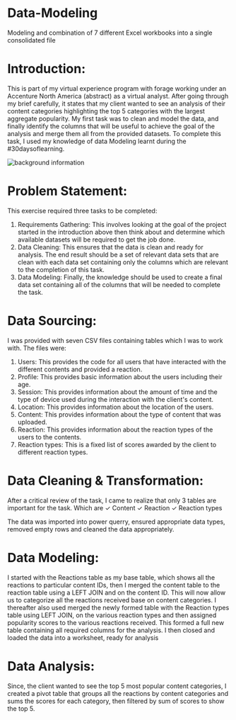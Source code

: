 # Data-Modeling
Modeling and combination of 7 different Excel workbooks into a single consolidated file

# Introduction: 
This is part of my virtual experience program with forage working under an Accenture North America (abstract) as a virtual analyst. 
After going through my brief carefully, it states that my client wanted to see an analysis of their content categories highlighting the top 5 categories with the largest aggregate popularity.
My first task was to clean and model the data, and finally identify the columns that will be useful to achieve the goal of the analysis and merge them all from the provided datasets.
To complete this task, I used my knowledge of data Modeling learnt during the #30daysoflearning.

![background information](Data-Modelling/background20%info.png)

# Problem Statement: 
This exercise required three tasks to be completed:
1. Requirements Gathering: This involves looking at the goal of the project started in the introduction above then think about and determine which available datasets will be required to get the job done.
2. Data Cleaning: This ensures that the data is clean and ready for analysis. The end result should be a set of relevant data sets that are clean with each data set containing only the columns which are relevant to the completion of this task.
3. Data Modeling: Finally, the knowledge should be used to create a final data set containing all of the columns that will be needed to complete the task.

# Data Sourcing: 
I was provided with seven CSV files containing tables which I was to work with. The files were:
1. Users: This provides the code for all users that have interacted with the different contents and provided a reaction.
2. Profile: This provides basic information about the users including their age.
3. Session: This provides information about the amount of time and the type of device used during the interaction with the client's content.
4. Location: This provides information about the location of the users.
5. Content: This provides information about the type of content that was uploaded.
6. Reaction: This provides information about the reaction types of the users to the contents.
7. Reaction types: This is a fixed list of scores awarded by the client to different reaction types.

# Data Cleaning & Transformation:
After a critical review of the task, I came to realize that only 3 tables are important for the task. Which are
✓ Content
✓ Reaction
✓ Reaction types

The data was imported into power querry, ensured appropriate data types, removed empty rows and cleaned the data appropriately.

# Data Modeling: 
I started with the Reactions table as my base table, which shows all the reactions to particular content IDs, then I merged the content table to the reaction table using a LEFT JOIN and on the content ID. This will now allow us to categorize all the reactions received base on content categories.
I thereafter also used merged the newly formed table with the Reaction types table using LEFT JOIN, on the various reaction types and then assigned popularity scores to the various reactions received.
This formed a full new table containing all required columns for the analysis. I then closed and loaded the data into a worksheet, ready for analysis

# Data Analysis: 
Since, the client wanted to see the top 5 most popular content categories, I created a pivot table that groups all the reactions by content categories and sums the scores for each category, then filtered by sum of scores to show the top 5.
